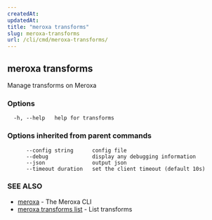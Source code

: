 ```yaml
---
createdAt: 
updatedAt: 
title: "meroxa transforms"
slug: meroxa-transforms
url: /cli/cmd/meroxa-transforms/
---
```

## meroxa transforms

Manage transforms on Meroxa

### Options

```
  -h, --help   help for transforms
```

### Options inherited from parent commands

```
      --config string      config file
      --debug              display any debugging information
      --json               output json
      --timeout duration   set the client timeout (default 10s)
```

### SEE ALSO

* [meroxa](/cli/cmd/meroxa/)	 - The Meroxa CLI
* [meroxa transforms list](/cli/cmd/meroxa-transforms-list/)	 - List transforms

